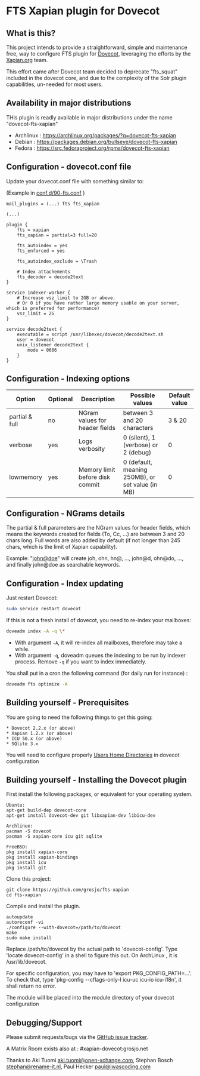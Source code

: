 FTS Xapian plugin for Dovecot
=============================

What is this?
-------------

This project intends to provide a straightforward, simple and maintenance free, way to configure FTS plugin for [Dovecot](https://github.com/dovecot/), leveraging the efforts by the [Xapian.org](https://xapian.org/) team.

This effort came after Dovecot team decided to deprecate "fts_squat" included in the dovecot core, and due to the complexity of the Solr plugin capabilitles, un-needed for most users.


Availability in major distributions
-----------------------------------

THis plugin is readly available in major distributions under the name "dovecot-fts-xapian"
- Archlinux : https://archlinux.org/packages/?q=dovecot-fts-xapian
- Debian : https://packages.debian.org/bullseye/dovecot-fts-xapian
- Fedora : https://src.fedoraproject.org/rpms/dovecot-fts-xapian


Configuration - dovecot.conf file
---------------------------------

Update your dovecot.conf file with something similar to:

(Example in [conf.d/90-fts.conf](https://github.com/grosjo/fts-xapian/blob/master/contrib/conf.d/90-fts.conf) )

```
mail_plugins = (...) fts fts_xapian

(...)

plugin {
    fts = xapian
    fts_xapian = partial=3 full=20

    fts_autoindex = yes
    fts_enforced = yes

    fts_autoindex_exclude = \Trash

    # Index attachements
    fts_decoder = decode2text
}

service indexer-worker {
    # Increase vsz_limit to 2GB or above.
    # Or 0 if you have rather large memory usable on your server, which is preferred for performance)
    vsz_limit = 2G
}

service decode2text {
    executable = script /usr/libexec/dovecot/decode2text.sh
    user = dovecot
    unix_listener decode2text {
        mode = 0666
    }
}
```


Configuration - Indexing options
--------------------------------

| Option         | Optional | Description                     | Possible values                                     | Default value |
|----------------|----------|---------------------------------|-----------------------------------------------------|---------------|
| partial & full |   no     | NGram values for header fields  | between 3 and 20 characters                         | 3 & 20        |
| verbose        |   yes    | Logs verbosity                  | 0 (silent), 1 (verbose) or 2 (debug)                | 0             |
| lowmemory      |   yes    | Memory limit before disk commit | 0 (default, meaning 250MB), or set value (in MB)    | 0             |



Configuration - NGrams details
------------------------------

The partial & full parameters are the NGram values for header fields, which means the keywords created for fields (To,
Cc, ...) are between 3 and 20 chars long. Full words are also added by default (if not longer than 245 chars, which is
the limit of Xapian capability).

Example: "<john@doe>" will create joh, ohn, hn@, ..., john@d, ohn@do, ..., and finally john@doe as searchable keywords.



Configuration - Index updating
------------------------------

Just restart Dovecot:

```sh
sudo service restart dovecot
```

If this is not a fresh install of dovecot, you need to re-index your mailboxes:

```sh
doveadm index -A -q \*
```

- With argument `-A`, it will re-index all mailboxes, therefore may take a while.
- With argument `-q`, doveadm queues the indexing to be run by indexer process.
  Remove `-q` if you want to index immediately.

You shall put in a cron the following command (for daily run for instance) :

```sh
doveadm fts optimize -A
```



Building yourself - Prerequisites
----------------------------------

You are going to need the following things to get this going:

```
* Dovecot 2.2.x (or above)
* Xapian 1.2.x (or above)
* ICU 50.x (or above)
* SQlite 3.x
```

You will need to configure properly [Users Home Directories](https://wiki.dovecot.org/VirtualUsers/Home) in dovecot configuration



Building yourself - Installing the Dovecot plugin
-----------------------------

First install the following packages, or equivalent for your operating system.

```
Ubuntu:
apt-get build-dep dovecot-core 
apt-get install dovecot-dev git libxapian-dev libicu-dev

Archlinux:
pacman -S dovecot
pacman -S xapian-core icu git sqlite

FreeBSD:
pkg install xapian-core
pkg install xapian-bindings
pkg install icu
pkg install git
```

Clone this project:

```
git clone https://github.com/grosjo/fts-xapian
cd fts-xapian
```

Compile and install the plugin.

```
autoupdate
autoreconf -vi
./configure --with-dovecot=/path/to/dovecot
make
sudo make install
```

Replace /path/to/dovecot by the actual path to 'dovecot-config'.
Type 'locate dovecot-config' in a shell to figure this out. On ArchLinux , it is /usr/lib/dovecot.

For specific configuration, you may have to 'export PKG_CONFIG_PATH=...'. To check that, type 'pkg-config --cflags-only-I icu-uc icu-io icu-i18n', it shall return no error.

The module will be placed into the module directory of your dovecot configuration



Debugging/Support
-----------------

Please submit requests/bugs via the [GitHub issue tracker](https://github.com/grosjo/fts-xapian/issues).

A Matrix Room exists also at : #xapian-dovecot:grosjo.net

Thanks to Aki Tuomi <aki.tuomi@open-xchange.com>, Stephan Bosch <stephan@rename-it.nl>, Paul Hecker <paul@iwascoding.com>
